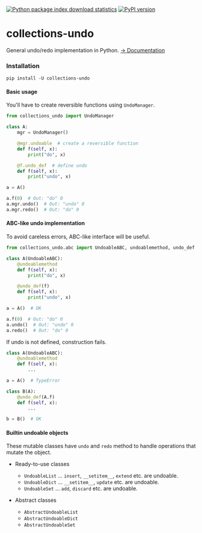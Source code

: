 [![Python package index download statistics](https://img.shields.io/pypi/dm/collections-undo.svg)](https://pypistats.org/packages/collections-undo)
[![PyPI version](https://badge.fury.io/py/collections-undo.svg)](https://badge.fury.io/py/collections-undo)

# collections-undo

General undo/redo implementation in Python.
[&rarr; Documentation](https://hanjinliu.github.io/collections-undo/)

### Installation

```shell
pip install -U collections-undo
```

#### Basic usage

You'll have to create reversible functions using `UndoManager`.

```python
from collections_undo import UndoManager

class A:
    mgr = UndoManager()

    @mgr.undoable  # create a reversible function
    def f(self, x):
        print("do", x)

    @f.undo_def  # define undo
    def f(self, x):
        print("undo", x)

a = A()

a.f(0)  # Out: "do" 0
a.mgr.undo()  # Out: "undo" 0
a.mgr.redo()  # Out: "do" 0
```

#### ABC-like undo implementation

To avoid careless errors, ABC-like interface will be useful.

```python
from collections_undo.abc import UndoableABC, undoablemethod, undo_def

class A(UndoableABC):
    @undoablemethod
    def f(self, x):
        print("do", x)

    @undo_def(f)
    def f(self, x):
        print("undo", x)

a = A()  # OK

a.f(0)  # Out: "do" 0
a.undo()  # Out: "undo" 0
a.redo()  # Out: "do" 0
```

If undo is not defined, construction fails.

```python
class A(UndoableABC):
    @undoablemethod
    def f(self, x):
        ...

a = A()  # TypeError

class B(A):
    @undo_def(A.f)
    def f(self, x):
        ...

b = B()  # OK
```

#### Builtin undoable objects

These mutable classes have `undo` and `redo` method to handle operations that mutate the object.

- Ready-to-use classes
  - `UndoableList` ... `insert`, `__setitem__`, `extend` etc. are undoable.
  - `UndoableDict` ... `__setitem__`, `update` etc. are undoable.
  - `UndoableSet` ... `add`, `discard` etc. are undoable.

- Abstract classes
  - `AbstractUndoableList`
  - `AbstractUndoableDict`
  - `AbstractUndoableSet`
